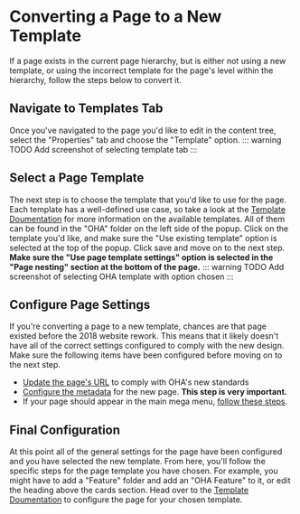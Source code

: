 # Converting a Page to a New Template
If a page exists in the current page hierarchy, but is either not using a new template, or using the incorrect template for the page's level within the hierarchy, follow the steps below to convert it.

## Navigate to Templates Tab
Once you've navigated to the page you'd like to edit in the content tree, select the "Properties" tab and choose the "Template" option.
::: warning TODO
Add screenshot of selecting template tab
:::

## Select a Page Template
The next step is to choose the template that you'd like to use for the page. Each template has a well-defined use case, so take a look at the [Template Doumentation](/templates/) for more information on the available templates. All of them can be found in the "OHA" folder on the left side of the popup. Click on the template you'd like, and make sure the "Use existing template" option is selected at the top of the popup. Click save and move on to the next step. **Make sure the "Use page template settings" option is selected in the "Page nesting" section at the bottom of the page.**
::: warning TODO
Add screenshot of selecting OHA template with option chosen
:::

## Configure Page Settings

If you're converting a page to a new template, chances are that page existed before the 2018 website rework. This means that it likely doesn't have all of the correct settings configured to comply with the new design. Make sure the following items have been configured before moving on to the next step.
- [Update the page's URL](/guides/adding-page.html#updating-the-url) to comply with OHA's new standards
- [Configure the metadata](/guides/page-metadata.md) for the new page. **This step is very important.**
- If your page should appear in the main mega menu, [follow these steps](/guides/adding-page.html#add-the-page-to-the-mega-menu).

## Final Configuration

At this point all of the general settings for the page have been configured and you have selected the new template. From here, you'll follow the specific steps for the page template you have chosen. For example, you might have to add a "Feature" folder and add an "OHA Feature" to it, or edit the heading above the cards section. Head over to the [Template Doumentation](/templates/) to configure the page for your chosen template.